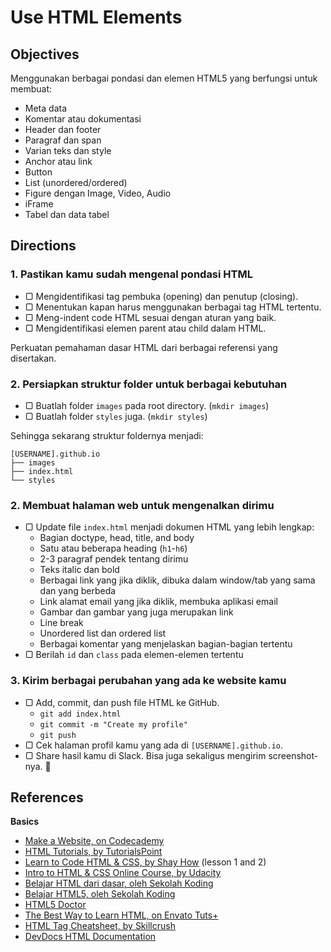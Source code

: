 # Use HTML Elements

## Objectives

Menggunakan berbagai pondasi dan elemen HTML5 yang berfungsi untuk membuat:

- Meta data
- Komentar atau dokumentasi
- Header dan footer
- Paragraf dan span
- Varian teks dan style
- Anchor atau link
- Button
- List (unordered/ordered)
- Figure dengan Image, Video, Audio
- iFrame
- Tabel dan data tabel

## Directions

### 1. Pastikan kamu sudah mengenal pondasi HTML

- ▢ Mengidentifikasi tag pembuka (opening) dan penutup (closing).
- ▢ Menentukan kapan harus menggunakan berbagai tag HTML tertentu.
- ▢ Meng-indent code HTML sesuai dengan aturan yang baik.
- ▢ Mengidentifikasi elemen parent atau child dalam HTML.

Perkuatan pemahaman dasar HTML dari berbagai referensi yang disertakan.

### 2. Persiapkan struktur folder untuk berbagai kebutuhan

- ▢ Buatlah folder `images` pada root directory. (`mkdir images`)
- ▢ Buatlah folder `styles` juga. (`mkdir styles`)

Sehingga sekarang struktur foldernya menjadi:

```
[USERNAME].github.io
├── images
├── index.html
└── styles
```

### 2. Membuat halaman web untuk mengenalkan dirimu

- ▢ Update file `index.html` menjadi dokumen HTML yang lebih lengkap:
  - Bagian doctype, head, title, and body
  - Satu atau beberapa heading (`h1`-`h6`)
  - 2-3 paragraf pendek tentang dirimu
  - Teks italic dan bold
  - Berbagai link yang jika diklik, dibuka dalam window/tab yang sama dan yang berbeda
  - Link alamat email yang jika diklik, membuka aplikasi email
  - Gambar dan gambar yang juga merupakan link
  - Line break
  - Unordered list dan ordered list
  - Berbagai komentar yang menjelaskan bagian-bagian tertentu
- ▢ Berilah `id` dan `class` pada elemen-elemen tertentu

### 3. Kirim berbagai perubahan yang ada ke website kamu

- ▢ Add, commit, dan push file HTML ke GitHub.
  - `git add index.html`
  - `git commit -m "Create my profile"`
  - `git push`
- ▢ Cek halaman profil kamu yang ada di `[USERNAME].github.io`.
- ▢ Share hasil kamu di Slack. Bisa juga sekaligus mengirim screenshot-nya. :star2:

## References

**Basics**

- [Make a Website, on Codecademy](https://codecademy.com/learn/make-a-website)
- [HTML Tutorials, by TutorialsPoint](http://tutorialspoint.com/html)
- [Learn to Code HTML & CSS, by Shay How](http://learn.shayhowe.com/html-css) (lesson 1 and 2)
- [Intro to HTML & CSS Online Course, by Udacity](https://udacity.com/course/intro-to-html-and-css--ud304)
- [Belajar HTML dari dasar, oleh Sekolah Koding](http://www.sekolahkoding.com/kelas/belajar-html-dari-dasar)
- [Belajar HTML5, oleh Sekolah Koding](http://www.sekolahkoding.com/kelas/belajar-html5)
- [HTML5 Doctor](http://html5doctor.com)
- [The Best Way to Learn HTML, on Envato Tuts+](http://webdesign.tutsplus.com/tutorials/the-best-way-to-learn-html-2--webdesign-10144)
- [HTML Tag Cheatsheet, by Skillcrush](http://skillcrush.com/wp-content/uploads/2012/06/HTML-Cheatsheet-Skillcrush.pdf)
- [DevDocs HTML Documentation](http://devdocs.io/html)
